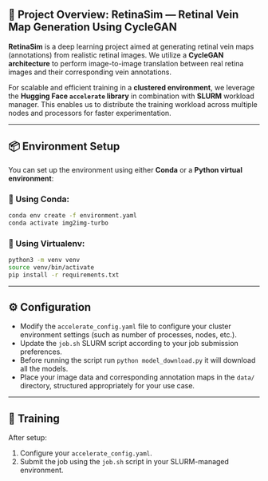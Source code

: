 ## 📖 Project Overview: RetinaSim — Retinal Vein Map Generation Using CycleGAN

**RetinaSim** is a deep learning project aimed at generating retinal vein maps (annotations) from realistic retinal images. We utilize a **CycleGAN architecture** to perform image-to-image translation between real retina images and their corresponding vein annotations.

For scalable and efficient training in a **clustered environment**, we leverage the **Hugging Face `accelerate` library** in combination with **SLURM** workload manager. This enables us to distribute the training workload across multiple nodes and processors for faster experimentation.

---

## 📦 Environment Setup

You can set up the environment using either **Conda** or a **Python virtual environment**:

### 🔹 Using Conda:

```bash
conda env create -f environment.yaml
conda activate img2img-turbo
```

### 🔹 Using Virtualenv:

```bash
python3 -m venv venv
source venv/bin/activate
pip install -r requirements.txt
```

---

## ⚙️ Configuration

* Modify the `accelerate_config.yaml` file to configure your cluster environment settings (such as number of processes, nodes, etc.).
* Update the `job.sh` SLURM script according to your job submission preferences.
* Before running the script run `python model_download.py` it will download all the models.
* Place your image data and corresponding annotation maps in the `data/` directory, structured appropriately for your use case.

---

## 🚀 Training

After setup:

1. Configure your `accelerate_config.yaml`.
2. Submit the job using the `job.sh` script in your SLURM-managed environment.


